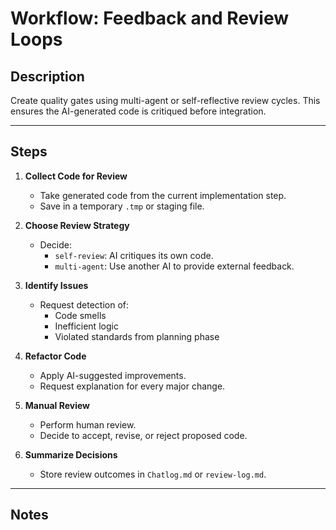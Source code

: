 # Workflow: Feedback and Review Loops

<!--
This workflow enforces structured code review cycles using AI and human feedback.
It is copy-ready and compliant with your `.windsurf/workflows/` requirements.
-->

## Description

Create quality gates using multi-agent or self-reflective review cycles. This ensures the AI-generated code is critiqued before integration.

---

## Steps

1. **Collect Code for Review**
   - Take generated code from the current implementation step.
   - Save in a temporary `.tmp` or staging file.

2. **Choose Review Strategy**
   - Decide:
     - `self-review`: AI critiques its own code.
     - `multi-agent`: Use another AI to provide external feedback.

3. **Identify Issues**
   - Request detection of:
     - Code smells
     - Inefficient logic
     - Violated standards from planning phase

4. **Refactor Code**
   - Apply AI-suggested improvements.
   - Request explanation for every major change.

5. **Manual Review**
   - Perform human review.
   - Decide to accept, revise, or reject proposed code.

6. **Summarize Decisions**
   - Store review outcomes in `Chatlog.md` or `review-log.md`.

---

## Notes

<!--
- Helps catch errors early and improve AI quality.
- Encourages collaboration between agents and developers.
- This file is copy-ready and compliant with your `.windsurf/workflows/` directory format.
-->
